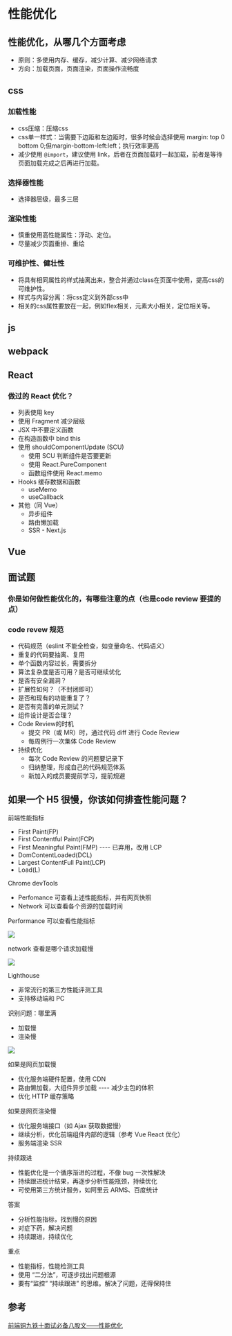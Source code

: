 # 性能优化

## 性能优化，从哪几个方面考虑

- 原则：多使用内存、缓存，减少计算、减少网络请求
- 方向：加载页面，页面渲染，页面操作流畅度

## css

### 加载性能

- css压缩：压缩css 
- css单一样式：当需要下边距和左边距时，很多时候会选择使用 margin: top 0 bottom 0;但margin-bottom-left:left；执行效率更高
- 减少使用 `@import`，建议使用 link，后者在页面加载时一起加载，前者是等待页面加载完成之后再进行加载。

### 选择器性能

- 选择器层级，最多三层

### 渲染性能

- 慎重使用高性能属性：浮动、定位。
- 尽量减少页面重排、重绘

### 可维护性、健壮性

- 将具有相同属性的样式抽离出来，整合并通过class在页面中使用，提高css的可维护性。
- 样式与内容分离：将css定义到外部css中
- 相关的css属性要放在一起，例如flex相关，元素大小相关，定位相关等。

## js

## webpack

## React

### 做过的 React 优化？

- 列表使用 key
- 使用 Fragment 减少层级
- JSX 中不要定义函数
- 在构造函数中 bind this
- 使用 shouldComponentUpdate (SCU)
  - 使用 SCU 判断组件是否要更新
  - 使用 React.PureComponent
  - 函数组件使用 React.memo
- Hooks 缓存数据和函数
  - useMemo
  - useCallback
- 其他（同 Vue）
  - 异步组件
  - 路由懒加载
  - SSR - Next.js

## Vue

## 面试题

### 你是如何做性能优化的，有哪些注意的点（也是code review 要提的点）

### code revew 规范

- 代码规范（eslint 不能全检查，如变量命名、代码语义）
- 重复的代码要抽离、复用
- 单个函数内容过长，需要拆分
- 算法复杂度是否可用？是否可继续优化
- 是否有安全漏洞？
- 扩展性如何？（不封闭即可）
- 是否和现有的功能重复了？
- 是否有完善的单元测试？
- 组件设计是否合理？
- Code Review的时机
  - 提交 PR（或 MR）时，通过代码 diff 进行 Code Review
  - 每周例行一次集体 Code Review
- 持续优化
  - 每次 Code Review 的问题要记录下
  - 归纳整理，形成自己的代码规范体系
  - 新加入的成员要提前学习，提前规避

## 如果一个 H5 很慢，你该如何排查性能问题？

前端性能指标

- First Paint(FP)
- First Contentful Paint(FCP)
- First Meaningful Paint(FMP) ---- 已弃用，改用 LCP
- DomContentLoaded(DCL)
- Largest ContentFull Paint(LCP)
- Load(L)

Chrome devTools

- Perfomance 可查看上述性能指标，并有网页快照
- Network 可以查看各个资源的加载时间

Performance 可以查看性能指标

![](http://cdn.wangtongmeng.com/20240729100617.png)

network 查看是哪个请求加载慢

![](http://cdn.wangtongmeng.com/20240729100850.png)

Lighthouse

- 非常流行的第三方性能评测工具
- 支持移动端和 PC

识别问题：哪里满

- 加载慢
- 渲染慢

![](http://cdn.wangtongmeng.com/20240729102449.png)

如果是网页加载慢

- 优化服务端硬件配置，使用 CDN
- 路由懒加载，大组件异步加载 ---- 减少主包的体积
- 优化 HTTP 缓存策略

如果是网页渲染慢

- 优化服务端接口（如 Ajax 获取数据慢）
- 继续分析，优化前端组件内部的逻辑（参考 Vue React 优化）
- 服务端渲染 SSR

持续跟进

- 性能优化是一个循序渐进的过程，不像 bug 一次性解决
- 持续跟进统计结果，再逐步分析性能瓶颈，持续优化
- 可使用第三方统计服务，如阿里云 ARMS、百度统计

答案

- 分析性能指标，找到慢的原因
- 对症下药，解决问题
- 持续跟进，持续优化

重点

- 性能指标，性能检测工具
- 使用 “二分法”，可逐步找出问题根源
- 要有“监控” “持续跟进” 的思维。解决了问题，还得保持住

## 参考

[前端铜九铁十面试必备八股文——性能优化](https://juejin.cn/post/7273119689185673253?searchId=20240901232608FDBCAE5513932CC9BF6F)
